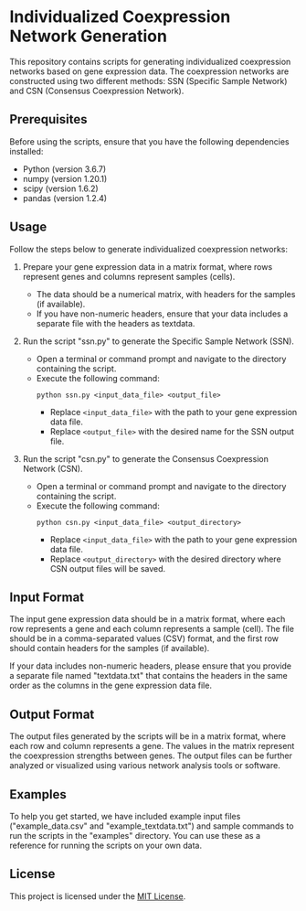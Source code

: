 # Individualized Coexpression Network Generation

This repository contains scripts for generating individualized coexpression networks based on gene expression data. The coexpression networks are constructed using two different methods: SSN (Specific Sample Network) and CSN (Consensus Coexpression Network).

## Prerequisites

Before using the scripts, ensure that you have the following dependencies installed:

- Python (version 3.6.7)
- numpy (version 1.20.1)
- scipy (version 1.6.2)
- pandas (version 1.2.4)

## Usage

Follow the steps below to generate individualized coexpression networks:

1. Prepare your gene expression data in a matrix format, where rows represent genes and columns represent samples (cells).
   - The data should be a numerical matrix, with headers for the samples (if available).
   - If you have non-numeric headers, ensure that your data includes a separate file with the headers as textdata.

2. Run the script "ssn.py" to generate the Specific Sample Network (SSN).
   - Open a terminal or command prompt and navigate to the directory containing the script.
   - Execute the following command:
     ```
     python ssn.py <input_data_file> <output_file>
     ```
     - Replace `<input_data_file>` with the path to your gene expression data file.
     - Replace `<output_file>` with the desired name for the SSN output file.

3. Run the script "csn.py" to generate the Consensus Coexpression Network (CSN).
   - Open a terminal or command prompt and navigate to the directory containing the script.
   - Execute the following command:
     ```
     python csn.py <input_data_file> <output_directory>
     ```
     - Replace `<input_data_file>` with the path to your gene expression data file.
     - Replace `<output_directory>` with the desired directory where CSN output files will be saved.

## Input Format

The input gene expression data should be in a matrix format, where each row represents a gene and each column represents a sample (cell). The file should be in a comma-separated values (CSV) format, and the first row should contain headers for the samples (if available).

If your data includes non-numeric headers, please ensure that you provide a separate file named "textdata.txt" that contains the headers in the same order as the columns in the gene expression data file.

## Output Format

The output files generated by the scripts will be in a matrix format, where each row and column represents a gene. The values in the matrix represent the coexpression strengths between genes. The output files can be further analyzed or visualized using various network analysis tools or software.

## Examples

To help you get started, we have included example input files ("example_data.csv" and "example_textdata.txt") and sample commands to run the scripts in the "examples" directory. You can use these as a reference for running the scripts on your own data.

## License

This project is licensed under the [MIT License](LICENSE).
